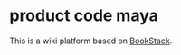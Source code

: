# product code maya

This is a wiki platform based on [BookStack](https://github.com/BookStackApp/BookStack).

